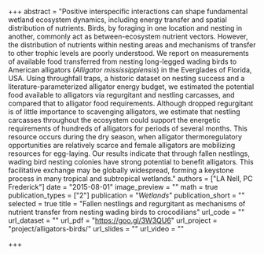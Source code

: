 +++
abstract = "Positive interspecific interactions can shape fundamental wetland ecosystem dynamics, including energy transfer and spatial distribution of nutrients. Birds, by foraging in one location and nesting in another, commonly act as between-ecosystem nutrient vectors. However, the distribution of nutrients within nesting areas and mechanisms of transfer to other trophic levels are poorly understood. We report on measurements of available food transferred from nesting long-legged wading birds to American alligators (*Alligator mississippiensis*) in the Everglades of Florida, USA. Using throughfall traps, a historic dataset on nesting success and a literature-parameterized alligator energy budget, we estimated the potential food available to alligators via regurgitant and nestling carcasses, and compared that to alligator food requirements. Although dropped regurgitant is of little importance to scavenging alligators, we estimate that nestling carcasses throughout the ecosystem could support the energetic requirements of hundreds of alligators for periods of several months. This resource occurs during the dry season, when alligator thermoregulatory opportunities are relatively scarce and female alligators are mobilizing resources for egg-laying. Our results indicate that through fallen nestlings, wading bird nesting colonies have strong potential to benefit alligators. This facilitative exchange may be globally widespread, forming a keystone process in many tropical and subtropical wetlands."
authors = ["LA Nell, PC Frederick"]
date = "2015-08-01"
image_preview = ""
math = true
publication_types = ["2"]
publication = "*Wetlands*"
publication_short = ""
selected = true
title = "Fallen nestlings and regurgitant as mechanisms of nutrient transfer from nesting wading birds to crocodilians"
url_code = ""
url_dataset = ""
url_pdf = "https://goo.gl/3W3QU6"
url_project = "project/alligators-birds/"
url_slides = ""
url_video = ""


+++
